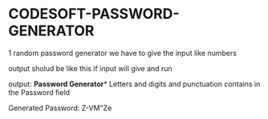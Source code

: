 # CODESOFT-PASSWORD-GENERATOR

1 random password generator we have to give the input like numbers 

output sholud be like this if input will give and run 

output:
******Password Generator*******
Letters and digits and punctuation contains in the Password field

Generated Password: Z-VM"Ze

